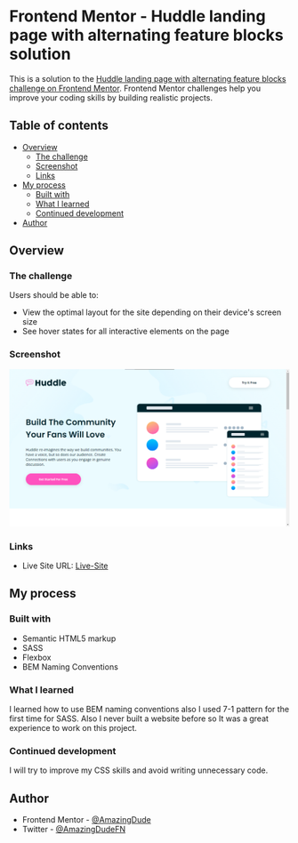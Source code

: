 # Frontend Mentor - Huddle landing page with alternating feature blocks solution

This is a solution to the [Huddle landing page with alternating feature blocks challenge on Frontend Mentor](https://www.frontendmentor.io/challenges/huddle-landing-page-with-alternating-feature-blocks-5ca5f5981e82137ec91a5100). Frontend Mentor challenges help you improve your coding skills by building realistic projects. 

## Table of contents

- [Overview](#overview)
  - [The challenge](#the-challenge)
  - [Screenshot](#screenshot)
  - [Links](#links)
- [My process](#my-process)
  - [Built with](#built-with)
  - [What I learned](#what-i-learned)
  - [Continued development](#continued-development)
- [Author](#author)

## Overview

### The challenge

Users should be able to:

- View the optimal layout for the site depending on their device's screen size
- See hover states for all interactive elements on the page

### Screenshot

![](./desktop-preview.png)

### Links

<!-- - Solution URL: [Solution-URL](https://your-solution-url.com) -->
- Live Site URL: [Live-Site](https://huddle-landing-page-with-alternating-blocks-one.vercel.app/)

## My process

### Built with

- Semantic HTML5 markup
- SASS
- Flexbox
- BEM Naming Conventions

### What I learned

I learned how to use BEM naming conventions also I used 7-1 pattern for the first time for SASS. Also I never built a website before so It was a great experience to work on this project.

### Continued development

I will try to improve my CSS skills and avoid writing unnecessary code.

## Author

- Frontend Mentor - [@AmazingDude](https://www.frontendmentor.io/profile/AmazingDude)
- Twitter - [@AmazingDudeFN](https://www.twitter.com/AmazingDudeFN)
